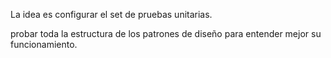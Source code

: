 La idea es configurar el set de pruebas unitarias.

probar toda la estructura de los patrones de diseño para entender mejor su funcionamiento.